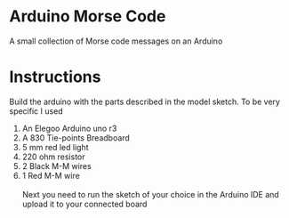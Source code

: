# Arduino Morse Code
A small collection of Morse code messages on an Arduino
# Instructions
Build the arduino with the parts described in the model sketch. To be very specific I used
1. An Elegoo Arduino uno r3
2. A 830 Tie-points Breadboard
3. 5 mm red led light
4. 220 ohm resistor
6. 2 Black M-M wires
7. 1 Red M-M wire
<br/><br/>
Next you need to run the sketch of your choice in the Arduino IDE and upload it to your connected board
